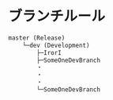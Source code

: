 # ブランチルール
``````txt
master (Release)
    └─dev (Development)
        ├─IrorI
        ├─SomeOneDevBranch
        ・
        ・
        ・
        └─SomeOneDevBranch
``````